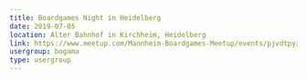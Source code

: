 ```yaml
---
title: Boardgames Night in Heidelberg
date: 2019-07-05
location: Alter Bahnhof in Kirchheim, Heidelberg
link: https://www.meetup.com/Mannheim-Boardgames-Meetup/events/pjvdtpyzkbhb/
usergroup: bogama
type: usergroup
---
```

